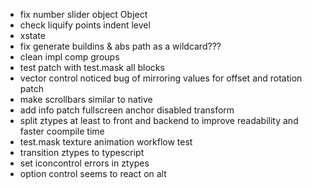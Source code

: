 -   fix number slider object Object
-   check liquify points indent level
-   xstate
-   fix generate buildins & abs path as a wildcard???
-   clean impl comp groups
-   test patch with test.mask all blocks
-   vector control noticed bug of mirroring values for offset and rotation patch
-   make scrollbars similar to native
-   add info patch fullscreen anchor disabled transform
-   split ztypes at least to front and backend to improve readability and faster coompile time
-   test.mask texture animation workflow test
-   transition ztypes to typescript
-   set iconcontrol errors in ztypes
-   option control seems to react on alt
